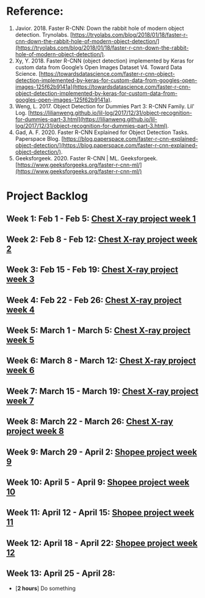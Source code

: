 # Reference:
1. Javior. 2018. Faster R-CNN: Down the rabbit hole of modern object detection. Trynolabs. [https://tryolabs.com/blog/2018/01/18/faster-r-cnn-down-the-rabbit-hole-of-modern-object-detection/](https://tryolabs.com/blog/2018/01/18/faster-r-cnn-down-the-rabbit-hole-of-modern-object-detection/).
2. Xy, Y. 2018. Faster R-CNN (object detection) implemented by Keras for custom data from Google’s Open Images Dataset V4. Toward Data Science. [https://towardsdatascience.com/faster-r-cnn-object-detection-implemented-by-keras-for-custom-data-from-googles-open-images-125f62b9141a](https://towardsdatascience.com/faster-r-cnn-object-detection-implemented-by-keras-for-custom-data-from-googles-open-images-125f62b9141a).
3. Weng, L. 2017. Object Detection for Dummies Part 3: R-CNN Family. Lil' Log. [https://lilianweng.github.io/lil-log/2017/12/31/object-recognition-for-dummies-part-3.html](https://lilianweng.github.io/lil-log/2017/12/31/object-recognition-for-dummies-part-3.html).
4. Gad, A. F. 2020. Faster R-CNN Explained for Object Detection Tasks. Paperspace Blog. [https://blog.paperspace.com/faster-r-cnn-explained-object-detection/](https://blog.paperspace.com/faster-r-cnn-explained-object-detection/).
5. Geeksforgeek. 2020. Faster R-CNN | ML. Geeksforgeek. [https://www.geeksforgeeks.org/faster-r-cnn-ml/](https://www.geeksforgeeks.org/faster-r-cnn-ml/)


# Project Backlog

## Week 1: Feb 1 - Feb 5: [Chest X-ray project week 1](https://github.com/rxng8/Chest-Xray-Abnormalities-Detection#week-1-feb-1---feb-5)

## Week 2: Feb 8 - Feb 12: [Chest X-ray project week 2](https://github.com/rxng8/Chest-Xray-Abnormalities-Detection#week-2-feb-8---feb-12)

## Week 3: Feb 15 - Feb 19: [Chest X-ray project week 3](https://github.com/rxng8/Chest-Xray-Abnormalities-Detection#week-3-feb-15---feb-19)

## Week 4: Feb 22 - Feb 26: [Chest X-ray project week 4](https://github.com/rxng8/Chest-Xray-Abnormalities-Detection#week-4-feb-22---feb-26)

## Week 5: March 1 - March 5: [Chest X-ray project week 5](https://github.com/rxng8/Chest-Xray-Abnormalities-Detection#week-5-march-1---march-5)

## Week 6: March 8 - March 12: [Chest X-ray project week 6](https://github.com/rxng8/Chest-Xray-Abnormalities-Detection#week-6-march-8---march-12)

## Week 7: March 15 - March 19: [Chest X-ray project week 7](https://github.com/rxng8/Chest-Xray-Abnormalities-Detection#week-7-march-15---march-19)

## Week 8: March 22 - March 26: [Chest X-ray project week 8](https://github.com/rxng8/Chest-Xray-Abnormalities-Detection#week-8-march-22---march-26)

## Week 9: March 29 - April 2: [Shopee project week 9](https://github.com/rxng8/ShopeeKaggle#week-9-march-29---april-2)

## Week 10: April 5 - April 9: [Shopee project week 10](https://github.com/rxng8/ShopeeKaggle#week-10-april-5---april-9)

## Week 11: April 12 - April 15: [Shopee project week 11](https://github.com/rxng8/ShopeeKaggle#week-11-april-12---april-15)

## Week 12: April 18 - April 22: [Shopee project week 12](https://github.com/rxng8/ShopeeKaggle#week-12-april-18---april-22)

## Week 13: April 25 - April 28:
* [**2 hours**] Do something 

